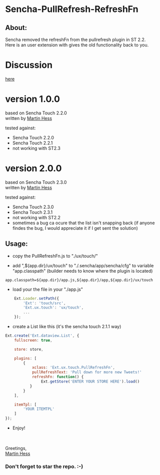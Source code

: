Sencha-PullRefresh-RefreshFn
============================

## About:

Sencha removed the refreshFn from the pullrefresh plugin in ST 2.2.  
Here is an user extension with gives the old functionality back to you.

# Discussion
[here](http://www.sencha.com/forum/showthread.php?261763-PullRefresh-without-refreshFn&p=1007532#post1007532)

# version 1.0.0  
based on Sencha Touch 2.2.0  
written by [Martin Hess](https://github.com/p5hema2)

tested against:
- Sencha Touch 2.2.0
- Sencha Touch 2.2.1
- not working with ST2.3

# version 2.0.0  
based on Sencha Touch 2.3.0  
written by [Martin Hess](https://github.com/p5hema2)

tested against:
- Sencha Touch 2.3.0
- Sencha Touch 2.3.1
- not working with ST2.2
- sometimes a bug ca ocure that the list isn't snapping back (if anyone findes the bug, I would appreciate it if I get sent the solution)

## Usage:


- copy the PullRefreshFn.js to "./ux/touch/"

- add ",${app.dir}/ux/touch" to "./.sencha/app/sencha/cfg" to variable "app.classpath" 
(builder needs to know where the plugin is located)

```
app.classpath=${app.dir}/app.js,${app.dir}/app,${app.dir}/ux/touch
```

- load your the file in your "./app.js"

```javascript
    Ext.Loader.setPath({  
    	'Ext': 'touch/src',  
    	'Ext.ux.touch': 'ux/touch',  
    	...
    });
```

- create a List like this (it's the sencha touch 2.1.1 way)

```javascript
Ext.create('Ext.dataview.List', {
	fullscreen: true,

	store: store,

	plugins: [
		{
			xclass: 'Ext.ux.touch.PullRefreshFn',
			pullRefreshText: 'Pull down for more new Tweets!'
			refreshFn: function() { 
				Ext.getStore('ENTER YOUR STORE HERE').load()
		   }
		}
	],

	itemTpl: [
		'YOUR ITEMTPL'
	]
});
```


- Enjoy!

<br><br>
Greetings,  
[Martin Hess](https://github.com/p5hema2)
### Don't forget to star the repo. :-)
